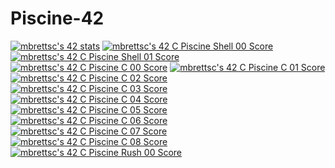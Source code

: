 # Piscine-42
<a href="https://github.com/JaeSeoKim/badge42"><img src="https://badge42.vercel.app/api/v2/cl8vu6qy400210glbg0qg34io/stats?cursusId=9&coalitionId=piscine" alt="mbrettsc's 42 stats" /></a>
<a href="https://github.com/JaeSeoKim/badge42"><img src="https://badge42.vercel.app/api/v2/cl8vu6qy400210glbg0qg34io/project/2672447" alt="mbrettsc's 42 C Piscine Shell 00 Score" /></a>
<a href="https://github.com/JaeSeoKim/badge42"><img src="https://badge42.vercel.app/api/v2/cl8vu6qy400210glbg0qg34io/project/2708307" alt="mbrettsc's 42 C Piscine Shell 01 Score" /></a>
<a href="https://github.com/JaeSeoKim/badge42"><img src="https://badge42.vercel.app/api/v2/cl8vu6qy400210glbg0qg34io/project/2678856" alt="mbrettsc's 42 C Piscine C 00 Score" /></a>
<a href="https://github.com/JaeSeoKim/badge42"><img src="https://badge42.vercel.app/api/v2/cl8vu6qy400210glbg0qg34io/project/2688092" alt="mbrettsc's 42 C Piscine C 01 Score" /></a>
<a href="https://github.com/JaeSeoKim/badge42"><img src="https://badge42.vercel.app/api/v2/cl8vu6qy400210glbg0qg34io/project/2689005" alt="mbrettsc's 42 C Piscine C 02 Score" /></a>
<a href="https://github.com/JaeSeoKim/badge42"><img src="https://badge42.vercel.app/api/v2/cl8vu6qy400210glbg0qg34io/project/2698100" alt="mbrettsc's 42 C Piscine C 03 Score" /></a>
<a href="https://github.com/JaeSeoKim/badge42"><img src="https://badge42.vercel.app/api/v2/cl8vu6qy400210glbg0qg34io/project/2700613" alt="mbrettsc's 42 C Piscine C 04 Score" /></a>
<a href="https://github.com/JaeSeoKim/badge42"><img src="https://badge42.vercel.app/api/v2/cl8vu6qy400210glbg0qg34io/project/2702875" alt="mbrettsc's 42 C Piscine C 05 Score" /></a>
<a href="https://github.com/JaeSeoKim/badge42"><img src="https://badge42.vercel.app/api/v2/cl8vu6qy400210glbg0qg34io/project/2702622" alt="mbrettsc's 42 C Piscine C 06 Score" /></a>
<a href="https://github.com/JaeSeoKim/badge42"><img src="https://badge42.vercel.app/api/v2/cl8vu6qy400210glbg0qg34io/project/2708574" alt="mbrettsc's 42 C Piscine C 07 Score" /></a>
<a href="https://github.com/JaeSeoKim/badge42"><img src="https://badge42.vercel.app/api/v2/cl8vu6qy400210glbg0qg34io/project/2708668" alt="mbrettsc's 42 C Piscine C 08 Score" /></a>
<a href="https://github.com/JaeSeoKim/badge42"><img src="https://badge42.vercel.app/api/v2/cl8vu6qy400210glbg0qg34io/project/2682581" alt="mbrettsc's 42 C Piscine Rush 00 Score" /></a>
